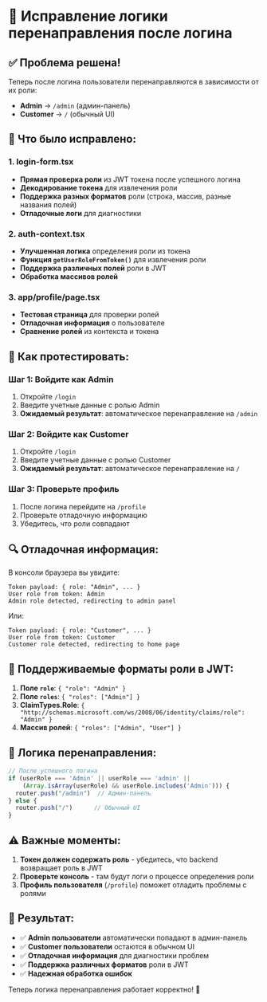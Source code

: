 # 🔧 Исправление логики перенаправления после логина

## ✅ Проблема решена!

Теперь после логина пользователи перенаправляются в зависимости от их роли:
- **Admin** → `/admin` (админ-панель)
- **Customer** → `/` (обычный UI)

## 🔧 Что было исправлено:

### 1. **login-form.tsx**
- **Прямая проверка роли** из JWT токена после успешного логина
- **Декодирование токена** для извлечения роли
- **Поддержка разных форматов** роли (строка, массив, разные названия полей)
- **Отладочные логи** для диагностики

### 2. **auth-context.tsx**
- **Улучшенная логика** определения роли из токена
- **Функция `getUserRoleFromToken()`** для извлечения роли
- **Поддержка различных полей** роли в JWT
- **Обработка массивов ролей**

### 3. **app/profile/page.tsx**
- **Тестовая страница** для проверки ролей
- **Отладочная информация** о пользователе
- **Сравнение ролей** из контекста и токена

## 🧪 Как протестировать:

### Шаг 1: Войдите как Admin
1. Откройте `/login`
2. Введите учетные данные с ролью Admin
3. **Ожидаемый результат**: автоматическое перенаправление на `/admin`

### Шаг 2: Войдите как Customer
1. Откройте `/login`
2. Введите учетные данные с ролью Customer
3. **Ожидаемый результат**: автоматическое перенаправление на `/`

### Шаг 3: Проверьте профиль
1. После логина перейдите на `/profile`
2. Проверьте отладочную информацию
3. Убедитесь, что роли совпадают

## 🔍 Отладочная информация:

В консоли браузера вы увидите:
```
Token payload: { role: "Admin", ... }
User role from token: Admin
Admin role detected, redirecting to admin panel
```

Или:
```
Token payload: { role: "Customer", ... }
User role from token: Customer
Customer role detected, redirecting to home page
```

## 📝 Поддерживаемые форматы роли в JWT:

1. **Поле `role`**: `{ "role": "Admin" }`
2. **Поле `roles`**: `{ "roles": ["Admin"] }`
3. **ClaimTypes.Role**: `{ "http://schemas.microsoft.com/ws/2008/06/identity/claims/role": "Admin" }`
4. **Массив ролей**: `{ "roles": ["Admin", "User"] }`

## 🎯 Логика перенаправления:

```typescript
// После успешного логина
if (userRole === 'Admin' || userRole === 'admin' || 
    (Array.isArray(userRole) && userRole.includes('Admin'))) {
  router.push("/admin")  // Админ-панель
} else {
  router.push("/")      // Обычный UI
}
```

## ⚠️ Важные моменты:

1. **Токен должен содержать роль** - убедитесь, что backend возвращает роль в JWT
2. **Проверьте консоль** - там будут логи о процессе определения роли
3. **Профиль пользователя** (`/profile`) поможет отладить проблемы с ролями

## 🚀 Результат:

- ✅ **Admin пользователи** автоматически попадают в админ-панель
- ✅ **Customer пользователи** остаются в обычном UI
- ✅ **Отладочная информация** для диагностики проблем
- ✅ **Поддержка различных форматов** роли в JWT
- ✅ **Надежная обработка ошибок**

Теперь логика перенаправления работает корректно! 🎉

